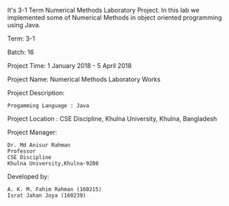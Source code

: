 It's 3-1 Term Numerical Methods Laboratory Project. In this lab we implemented some of Numerical Methods in object oriented programming using Java.



Term: 3-1

Batch: 16

Project Time: 1 January 2018 -  5 April 2018



Project Name: Numerical Methods Laboratory Works


Project Description:

	Progamming Language : Java  



Project Location : CSE Discipline, Khulna University, Khulna, Bangladesh



Project Manager:

	Dr. Md Anisur Rahman
	Professor
	CSE Discipline
	Khulna University,Khulna-9208



Developed by:

	A. K. M. Fahim Rahman (160215)
	Israt Jahan Joya (160239)
